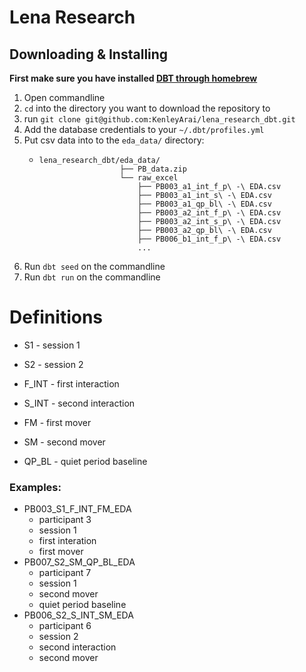 # Lena Research

## Downloading & Installing

**First make sure you have installed [DBT through homebrew](https://docs.getdbt.com/dbt-cli/installation#homebrew)**

1. Open commandline
2. `cd` into the directory you want to download the repository to
3. run `git clone git@github.com:KenleyArai/lena_research_dbt.git`
4. Add the database credentials to your `~/.dbt/profiles.yml`
5. Put csv data into to the `eda_data/` directory:
   *  ```shell
      lena_research_dbt/eda_data/
                        ├── PB_data.zip
                        └── raw_excel
                            ├── PB003_a1_int_f_p\ -\ EDA.csv
                            ├── PB003_a1_int_s\ -\ EDA.csv
                            ├── PB003_a1_qp_bl\ -\ EDA.csv
                            ├── PB003_a2_int_f_p\ -\ EDA.csv
                            ├── PB003_a2_int_s_p\ -\ EDA.csv
                            ├── PB003_a2_qp_bl\ -\ EDA.csv
                            ├── PB006_b1_int_f_p\ -\ EDA.csv
                            ...
        ```
6. Run `dbt seed` on the commandline
7. Run `dbt run` on the commandline

# Definitions

- S1 - session 1
- S2 - session 2 

- F_INT - first interaction
- S_INT - second interaction

- FM - first mover
- SM - second mover

- QP_BL - quiet period baseline

### Examples:


- PB003_S1_F_INT_FM_EDA
   - participant 3
   - session 1
   - first interation
   - first mover
- PB007_S2_SM_QP_BL_EDA
   - participant 7
   - session 1 
   - second mover
   - quiet period baseline
- PB006_S2_S_INT_SM_EDA
   - participant 6
   - session 2
   - second interaction
   - second mover


